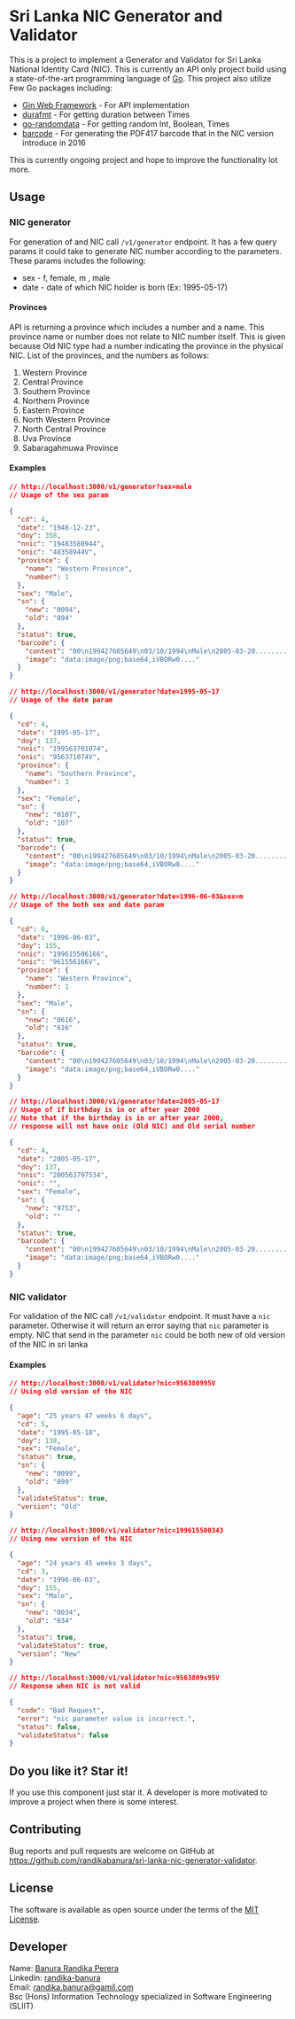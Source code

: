 # Sri Lanka NIC Generator and Validator

This is a project to implement a Generator and Validator for Sri Lanka National Identity Card (NIC).
This is currently an API only project build using a state-of-the-art programming language of [Go](https://golang.org/).
This project also utilize Few Go packages including:
  * [Gin Web Framework](https://github.com/gin-gonic/) - For API implementation
  * [durafmt](https://github.com/hako/durafmt) - For getting duration between Times
  * [go-randomdata](https://github.com/Pallinder/go-randomdata) - For getting random Int, Boolean, Times
  * [barcode](https://github.com/boombuler/barcode) - For generating the PDF417 barcode that in the NIC version introduce in 2016

This is currently ongoing project and hope to improve the functionality lot more.

## Usage

### NIC generator
For generation of and NIC call ```/v1/generator``` endpoint. It has a few query params it could take
to generate NIC number according to the parameters. These params includes the following:
  * sex - f, female, m , male
  * date - date of which NIC holder is born (Ex: 1995-05-17)

#### Provinces
API is returning a province which includes a number and a name. This province name or number does not
relate to NIC number itself. This is given because Old NIC type had a number indicating the province in the 
physical NIC. List of the provinces, and the numbers as follows:

  1. Western Province
  2. Central Province
  3. Southern Province
  4. Northern Province
  5. Eastern Province
  6. North Western Province
  7. North Central Province
  8. Uva Province
  9. Sabaragahmuwa Province

#### Examples
```json
// http://localhost:3000/v1/generator?sex=male
// Usage of the sex param

{
  "cd": 4,
  "date": "1948-12-23",
  "doy": 358,
  "nnic": "19483580944",
  "onic": "48358944V",
  "province": {
    "name": "Western Province",
    "number": 1
  },
  "sex": "Male",
  "sn": {
    "new": "0094",
    "old": "094"
  },
  "status": true,
  "barcode": {
    "content": "00\n199427605649\n03/10/1994\nMale\n2005-03-20.........",
    "image": "data:image/png;base64,iVBORw0...."
  }
}

// http://localhost:3000/v1/generator?date=1995-05-17
// Usage of the date param

{
  "cd": 4,
  "date": "1995-05-17",
  "doy": 137,
  "nnic": "199563701074",
  "onic": "956371074V",
  "province": {
    "name": "Southern Province",
    "number": 3
  },
  "sex": "Female",
  "sn": {
    "new": "0107",
    "old": "107"
  },
  "status": true,
  "barcode": {
    "content": "00\n199427605649\n03/10/1994\nMale\n2005-03-20.........",
    "image": "data:image/png;base64,iVBORw0...."
  }
}

// http://localhost:3000/v1/generator?date=1996-06-03&sex=m
// Usage of the both sex and date param

{
  "cd": 6,
  "date": "1996-06-03",
  "doy": 155,
  "nnic": "199615506166",
  "onic": "961556166V",
  "province": {
    "name": "Western Province",
    "number": 1
  },
  "sex": "Male",
  "sn": {
    "new": "0616",
    "old": "616"
  },
  "status": true,
  "barcode": {
    "content": "00\n199427605649\n03/10/1994\nMale\n2005-03-20.........",
    "image": "data:image/png;base64,iVBORw0...."
  }
}

// http://localhost:3000/v1/generator?date=2005-05-17
// Usage of if birthday is in or after year 2000
// Note that if the birthday is in or after year 2000,
// response will not have onic (Old NIC) and Old serial number

{
  "cd": 4,
  "date": "2005-05-17",
  "doy": 137,
  "nnic": "200563797534",
  "onic": "",
  "sex": "Female",
  "sn": {
    "new": "9753",
    "old": ""
  },
  "status": true,
  "barcode": {
    "content": "00\n199427605649\n03/10/1994\nMale\n2005-03-20.........",
    "image": "data:image/png;base64,iVBORw0...."
  }
}
```

### NIC validator
For validation of the NIC call ```/v1/validator``` endpoint. It must have a ```nic``` parameter.
Otherwise it will return an error saying that ```nic``` parameter is empty. NIC that send in the parameter ```nic``` could be
both new of old version of the NIC in sri lanka

#### Examples

```json
// http://localhost:3000/v1/validator?nic=956380995V
// Using old version of the NIC

{
  "age": "25 years 47 weeks 6 days",
  "cd": 5,
  "date": "1995-05-18",
  "doy": 138,
  "sex": "Female",
  "status": true,
  "sn": {
    "new": "0099",
    "old": "099"
  },
  "validateStatus": true,
  "version": "Old"
}

// http://localhost:3000/v1/validator?nic=199615500343
// Using new version of the NIC

{
  "age": "24 years 45 weeks 3 days",
  "cd": 3,
  "date": "1996-06-03",
  "doy": 155,
  "sex": "Male",
  "sn": {
    "new": "0034",
    "old": "034"
  },
  "status": true,
  "validateStatus": true,
  "version": "New"
}

// http://localhost:3000/v1/validator?nic=9563809s95V
// Response when NIC is not valid

{
  "code": "Bad Request",
  "error": "nic parameter value is incorrect.",
  "status": false,
  "validateStatus": false
}

```

## Do you like it? Star it!
If you use this component just star it. A developer is more motivated to improve a project when there is some interest.

## Contributing
Bug reports and pull requests are welcome on GitHub at https://github.com/randikabanura/sri-lanka-nic-generator-validator.

## License
The software is available as open source under the terms of the [MIT License](https://opensource.org/licenses/MIT).

## Developer
Name: [Banura Randika Perera](https://github.com/randikabanura) <br/>
Linkedin: [randika-banura](https://www.linkedin.com/in/randika-banura/) <br/>
Email: [randika.banura@gamil.com](mailto:randika.banura@gamil.com) <br/>
Bsc (Hons) Information Technology specialized in Software Engineering (SLIIT)
